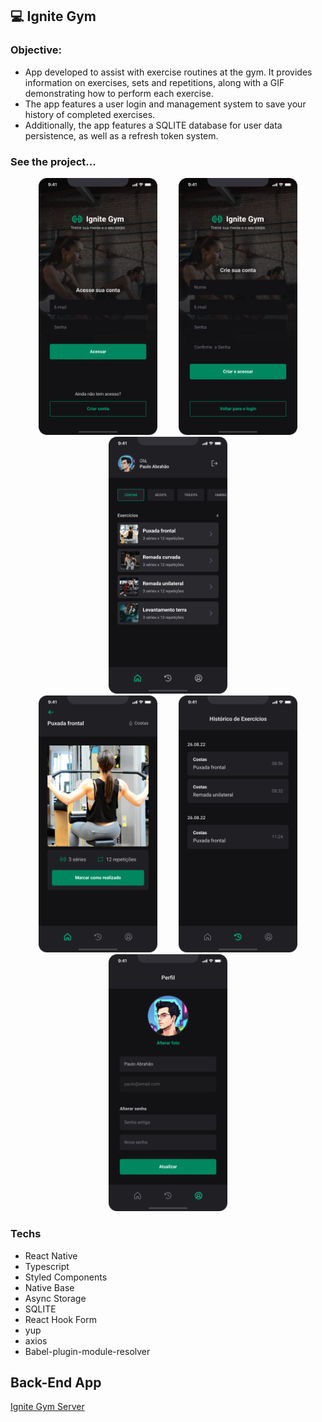 ## 💻 Ignite Gym

### Objective:
- App developed to assist with exercise routines at the gym. It provides information on exercises, sets and repetitions, along with a GIF demonstrating how to perform each exercise.
- The app features a user login and management system to save your history of completed exercises.
- Additionally, the app features a SQLITE database for user data persistence, as well as a refresh token system.

### See the project...
<p align="center">
  <img src="./assets/Login.png" width="190" hspace="15">
  <img src="./assets/SignUp.png" width="190" hspace="15">
  <img src="./assets/Home.png" width="190" hspace="15">
</br>
  <img src="./assets/Exercise.png" width="190" hspace="15">
  <img src="./assets/History.png" width="190" hspace="15">
  <img src="./assets/Profile.png" width="190" hspace="15">
</p>

### Techs
- React Native
- Typescript
- Styled Components
- Native Base
- Async Storage
- SQLITE
- React Hook Form
- yup
- axios
- Babel-plugin-module-resolver

 ## Back-End App

[Ignite Gym Server](https://github.com/PauloAbrahao/server-IgniteGym)
